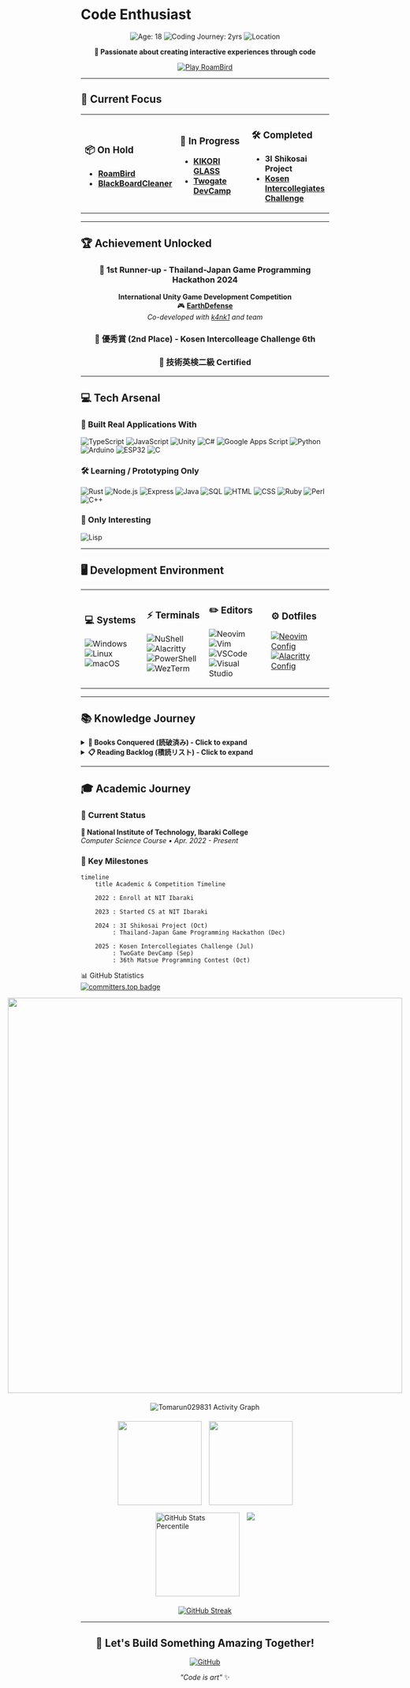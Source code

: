 # Code Enthusiast

<div align="center">
  
![Age: 18](https://img.shields.io/badge/Age-18-ff6b35?style=for-the-badge&logo=birthday-cake&logoColor=white)
![Coding Journey: 2yrs](https://img.shields.io/badge/Coding_Journey-2_Years-00d4aa?style=for-the-badge&logo=code&logoColor=white)
![Location](https://img.shields.io/badge/Location-Japan-e74c3c?style=for-the-badge&logo=map-pin&logoColor=white)

**🚀 Passionate about creating interactive experiences through code**

[![Play RoamBird](https://img.shields.io/badge/🎮_Play_RoamBird-Click_Here-blue?style=for-the-badge&logo=unity)](https://play.unity.com/en/games/dae4eae7-04fb-46ca-8ecd-b6d405c7df6b/roambird)

</div>

---

## 🎯 Current Focus

<table>
<tr>
<td width="33%">

### 📦 On Hold
- **[RoamBird](https://play.unity.com/en/games/dae4eae7-04fb-46ca-8ecd-b6d405c7df6b/roambird)**
- **[BlackBoardCleaner](https://github.com/Tomarun029831/BlackBoardCleaner)**

</td>
<td width="33%">

### 🚧 In Progress
- **[KIKORI GLASS](https://github.com/SpaghettiCode-Union)**
- **[Twogate DevCamp](https://devcamp.twogate.com/2025)**

</td>
<td width="33%">

### 🛠️ Completed
- **3I Shikosai Project**
- **[Kosen Intercollegiates Challenge](https://www.smbcnikko.co.jp/fs/kosen/202503)**

</td>
</tr>
</table>

---

## 🏆 Achievement Unlocked

<div align="center">

### 🥈 1st Runner-up - Thailand-Japan Game Programming Hackathon 2024
**International Unity Game Development Competition**  
🎮 **[EarthDefense](https://play.unity.com/en/games/f29d60f8-c03a-43ed-9983-1281f630518e/earth-defense)**  
*Co-developed with [k4nk1](https://github.com/k4nk1) and team*

### 🥈 優秀賞 (2nd Place) - Kosen Intercolleage Challenge 6th

### 📜 技術英検二級 Certified

</div>

---

## 💻 Tech Arsenal

### 🚀 Built Real Applications With
![TypeScript](https://img.shields.io/badge/TypeScript-3178C6?style=for-the-badge&logo=typescript&logoColor=white)
![JavaScript](https://img.shields.io/badge/JavaScript-F7DF1E?style=for-the-badge&logo=javascript&logoColor=black)
![Unity](https://img.shields.io/badge/Unity-FFFFFF?style=for-the-badge&logo=unity&logoColor=black)
![C#](https://img.shields.io/badge/C%23_Unity-239120?style=for-the-badge&logo=c-sharp&logoColor=white)
![Google Apps Script](https://img.shields.io/badge/Google_Apps_Script-4285F4?style=for-the-badge&logo=google&logoColor=white)
![Python](https://img.shields.io/badge/Python-3776AB?style=for-the-badge&logo=python&logoColor=white)
![Arduino](https://img.shields.io/badge/Arduino-00979D?style=for-the-badge&logo=arduino&logoColor=white)
![ESP32](https://img.shields.io/badge/ESP32-000000?style=for-the-badge&logo=esphome&logoColor=white)
![C](https://img.shields.io/badge/C-A8B9CC?style=for-the-badge&logo=c&logoColor=black)

### 🛠 Learning / Prototyping Only
![Rust](https://img.shields.io/badge/Rust-000000?style=for-the-badge&logo=rust&logoColor=white)
![Node.js](https://img.shields.io/badge/Node.js-339933?style=for-the-badge&logo=node.js&logoColor=white)
![Express](https://img.shields.io/badge/Express-000000?style=for-the-badge&logo=express&logoColor=white)
![Java](https://img.shields.io/badge/Java-ED8B00?style=for-the-badge&logo=java&logoColor=white)
![SQL](https://img.shields.io/badge/SQL-4479A1?style=for-the-badge&logo=postgresql&logoColor=white)
![HTML](https://img.shields.io/badge/HTML5-E34F26?style=for-the-badge&logo=html5&logoColor=white)
![CSS](https://img.shields.io/badge/CSS3-1572B6?style=for-the-badge&logo=css3&logoColor=white)
![Ruby](https://img.shields.io/badge/Ruby-CC342D?style=for-the-badge&logo=ruby&logoColor=white)
![Perl](https://img.shields.io/badge/Perl-39457E?style=for-the-badge&logo=perl&logoColor=white)
![C++](https://img.shields.io/badge/C++-00599C?style=for-the-badge&logo=c%2B%2B&logoColor=white)

### 👀 Only Interesting
![Lisp](https://img.shields.io/badge/Lisp-000000?style=for-the-badge&logo=lisp&logoColor=white)

---

## 🖥️ Development Environment

<table>
<tr>
<td width="25%">

### **💻 Systems**
![Windows](https://img.shields.io/badge/Windows-0078D6?style=for-the-badge&logo=windows&logoColor=white)
![Linux](https://img.shields.io/badge/Linux_WSL-FCC624?style=for-the-badge&logo=linux&logoColor=black)
![macOS](https://img.shields.io/badge/macOS-000000?style=for-the-badge&logo=apple&logoColor=white)

</td>
<td width="25%">

### **⚡ Terminals**
![NuShell](https://img.shields.io/badge/NuShell-4E9A06?style=for-the-badge)
![Alacritty](https://img.shields.io/badge/Alacritty-F46D01?style=for-the-badge)
![PowerShell](https://img.shields.io/badge/PowerShell-5391FE?style=for-the-badge&logo=powershell&logoColor=white)
![WezTerm](https://img.shields.io/badge/WezTerm-4A90E2?style=for-the-badge)

</td>
<td width="25%">

### **✏️ Editors**
![Neovim](https://img.shields.io/badge/Neovim-57A143?style=for-the-badge&logo=neovim&logoColor=white)
![Vim](https://img.shields.io/badge/Vim-019733?style=for-the-badge&logo=vim&logoColor=white)
![VSCode](https://img.shields.io/badge/VSCode-007ACC?style=for-the-badge&logo=visualstudiocode&logoColor=white)
![Visual Studio](https://img.shields.io/badge/Visual_Studio-5C2D91?style=for-the-badge&logo=visualstudio&logoColor=white)

</td>
<td width="25%">

### **⚙️ Dotfiles**
[![Neovim Config](https://img.shields.io/badge/Neovim-Config-57A143?style=for-the-badge&logo=neovim&logoColor=white)](https://github.com/Tomarun029831/NeovimSettings)
[![Alacritty Config](https://img.shields.io/badge/Alacritty-Config-F46D01?style=for-the-badge)](https://github.com/Tomarun029831/AlacrittySettings)

</td>
</tr>
</table>

---

## 📚 Knowledge Journey

<details>
<summary><strong>📖 Books Conquered (読破済み) - Click to expand</strong></summary>

### **🎮 Game Development**
- 『ゲームで学ぶJavaScript入門 増補改訂版～ブラウザゲームづくりでHTML＆CSSも身につく！』
- 『Pythonでつくる ゲーム開発 入門講座』
- 『Pythonでつくる ゲーム開発 入門講座 実践編』
- 『Pythonで作って学べる ゲームのアルゴリズム入門』

### **💻 Programming Languages**
- 『確かな力が身につくJavaScript「超」入門 第2版』
- 『1週間でC++の基礎が学べる本 (1週間プログラミング)』
- 『確かな力が身につく C#「超」入門 第3版 (Informatics & IDEA)』
- 『スッキリわかるJava入門』

### **🏗️ Software Engineering**
- 『リーダブルコード』
- 『良いコード／悪いコードで学ぶ設計入門―保守しやすい 成長し続けるコードの書き方』
- 『Java言語で学ぶデザインパターン入門』
- 『達人プログラマー』
- 『テスト駆動開発』

### **🌐 Infrastructure & Database**
- 『図解AWS (Amazon Web Services) の仕組みとサービスがたった1日でよくわかる』
- 『SQL : ゼロからはじめるデータベース操作』
- 『ネットワークはなぜつながるのか』

### **🔧 System Administration**
- 『［試して理解］Linuxのしくみ　―実験と図解で学ぶOS、仮想マシン、コンテナの基礎知識』

</details>

<details>
<summary><strong>📋 Reading Backlog (積読リスト) - Click to expand</strong></summary>

### **🏗️ Advanced Software Engineering**
- 『オブジェクト指向における再利用のためのデザインパターン』
- 『Spring徹底入門 : Spring FrameworkによるJavaアプリケーション開発』
- 『Effective Java』
- 『Clean Code アジャイルソフトウェア達人の技』
- 『Clean Architecture 達人に学ぶソフトウェアの構造と設計』
- 『Good Code, Bad Code ～持続可能な開発のためのソフトウェアエンジニア的思考』

### **💾 Computer Science Fundamentals**
- 『問題解決力を鍛える!アルゴリズムとデータ構造』
- 『コンピュータシステムの理論と実装』
- 『コンピュータの構成と設計 MIPS Edition 第6版 上・下』
- 『ゼロからのOS自作入門』
- 『オペレーティングシステムの仕組み』

### **🌐 Network & Web Development**
- 『マスタリングTCP/IP―入門編―』
- 『体系的に学ぶ 安全なWebアプリケーションの作り方』
- 『Web API: The Good Parts』
- 『Webを支える技術 -HTTP、URI、HTML、そしてREST』
- 『［作って学ぶ］ブラウザのしくみ──HTTP、HTML、CSS、JavaScriptの裏側』

### **🗄️ Database & Data**
- 『達人に学ぶSQL徹底指南書 第2版 初級者で終わりたくないあなたへ』
- 『達人に学ぶDB設計徹底指南書 第2版』
- 『データ指向アプリケーションデザイン ―信頼性、拡張性、保守性の高い分散システム設計の原理』

### **☁️ Cloud & DevOps**
- 『Amazon Web Services』
- 『Docker実践ガイド』
- 『Kubernetes完全ガイド』

### **🧠 Machine Learning**
- 『ゼロから作るDeep Learning』

### **🦀 Modern Languages**
- 『実践Rustプログラミング入門』
- 『Kotlin サーバーサイドプログラミング実践開発』
- 『Javaによる関数型プログラミング ―Java 8ラムダ式とStream』

### **💼 Career & Personal Development**
- 『世界で闘うプログラミング力を鍛える本 ~コーディング面接189問とその解法~』
- 『情熱プログラマー ソフトウェア開発者の幸せな生き方』
- 『冒険の書　AI時代のアンラーニング』

### **🎯 Life Skills**
- 『チェス上達の手引き　第2版』
- 『マンガでわかる最強の株入門 : めざせ「億り人」!』
- 『ニューヨーク流たった5人の「大きな会社」 : 我々の仕事の仕方・考え方』
- 『影響力の武器［新版］：人を動かす七つの原理』
- 『できる人の勉強法 : コミック版』
- 『人は話し方が9割 : 1分で人を動かし、100%好かれる話し方のコツ』
- 『まんがでわかるD・カーネギーの「人を動かす」「道は開ける」』シリーズ (1-3)
- 『ファシリテーション入門』
- 『なぜ僕らは働くのか-君が幸せになるために考えてほしい大切なこと』

</details>

---

## 🎓 Academic Journey

### 📍 **Current Status**
**🏫 National Institute of Technology, Ibaraki College**  
*Computer Science Course • Apr. 2022 - Present*

### 🎯 **Key Milestones**

```mermaid
timeline
    title Academic & Competition Timeline

    2022 : Enroll at NIT Ibaraki
    
    2023 : Started CS at NIT Ibaraki
    
    2024 : 3I Shikosai Project (Oct)
         : Thailand-Japan Game Programming Hackathon (Dec)
    
    2025 : Kosen Intercollegiates Challenge (Jul)
         : TwoGate DevCamp (Sep)
         : 36th Matsue Programming Contest (Oct)
```

📊 GitHub Statistics  
[![committers.top badge](https://user-badge.committers.top/japan/Tomarun029831.svg)](https://user-badge.committers.top/japan/Tomarun029831)
<div style="display: flex; flex-direction: column; align-items: center; gap: 20px;">
  <!-- Trophy -->
  <a href="https://github.com/ryo-ma/github-profile-trophy">
    <img width="800" src="https://github-profile-trophy.vercel.app/?username=Tomarun029831&column=10&theme=onestar&no-frame=true" />
  </a>
<img alt="Tomarun029831 Activity Graph" 
     src="https://github-readme-activity-graph.vercel.app/graph/?username=Tomarun029831&title_color=FFFFFF&bg_color=000000&color=FFFFFF&line=FFFFFF&point=FFFFFF&hide_border=true&custom_title=Contribution⠀Graph" />
  <!-- Stats & Top Languages & Percentile -->
  <div style="display: flex; flex-wrap: wrap; justify-content: center; gap: 15px;">
    <img height="170" src="https://github-readme-stats.vercel.app/api?username=Tomarun029831&count_private=true&include_all_commits=true&theme=dark&show_icons=true&border_radius=10" />
    <img height="170" src="https://github-readme-stats.vercel.app/api/top-langs/?username=Tomarun029831&layout=compact&theme=dark&border_radius=10" />
    <img height="170" src="https://github-readme-stats.vercel.app/api?username=Tomarun029831&count_private=true&include_all_commits=true&theme=dark&show_icons=true&border_radius=10&rank_icon=percentile" alt="GitHub Stats Percentile" />
<img src="https://github-readme-stats.vercel.app/api/wakatime?username=Tomarun029831&layout=compact&theme=transparent" />
  </div>
  <!-- Streak -->
  <a href="https://git.io/streak-stats">
    <img src="https://streak-stats.demolab.com?user=Tomarun029831&theme=dark&border_radius=10" alt="GitHub Streak" />
  </a>
</div>

---

<div align="center">

## 🌟 Let's Build Something Amazing Together!

[![GitHub](https://img.shields.io/badge/GitHub-Follow-181717?style=for-the-badge&logo=github&logoColor=white)](https://github.com/Tomarun029831)

*"Code is art"* ✨

</div>
